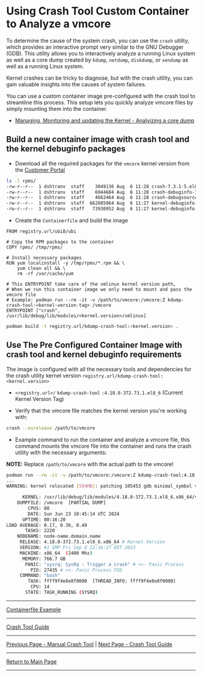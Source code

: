 # Using Crash Tool Custom Container to Analyze a vmcore

To determine the cause of the system crash, you can use the `crash` utility, which provides an interactive prompt very similar to the GNU Debugger (GDB). This utility allows you to interactively analyze a running Linux system as well as a core dump created by `kdump`, `netdump`, `diskdump`, or  `xendump` as well as a running Linux system.

Kernel crashes can be tricky to diagnose, but with the crash utility, you can gain valuable insights into the causes of system failures.

You can use a custom container image pre-configured with the crash tool to streamline this process. This setup lets you quickly analyze vmcore files by simply mounting them into the container.

- [Managing, Monitoring and updating the Kernel - Analyizing a core dump](https://docs.redhat.com/en/documentation/red_hat_enterprise_linux/8/html/managing_monitoring_and_updating_the_kernel/analyzing-a-core-dump_managing-monitoring-and-updating-the-kernel#analyzing-a-core-dump_managing-monitoring-and-updating-the-kernel)

## Build a new container image with crash tool and the kernel debuginfo packages

- Download all the required packages for the `vmcore` kernel version from the [Customer Portal](https://access.redhat.com/downloads/content/package-browser)

```bash
ls -l rpms/
-rw-r--r--  1 dshtranv  staff    3049136 Aug  6 11:28 crash-7.3.1-5.el8.x86_64.rpm
-rw-r--r--  1 dshtranv  staff    6944684 Aug  6 11:28 crash-debuginfo-7.3.1-5.el8.x86_64.rpm
-rw-r--r--  1 dshtranv  staff    4662464 Aug  6 11:28 crash-debugsource-7.3.1-5.el8.x86_64.rpm
-rw-r--r--  1 dshtranv  staff  662685964 Aug  6 11:27 kernel-debuginfo-4.18.0-372.73.1.el8_6.x86_64.rpm
-rw-r--r--  1 dshtranv  staff   73930952 Aug  6 11:27 kernel-debuginfo-common-x86_64-4.18.0-372.73.1.el8_6.x86_64.rpm
```

- Create the `Containerfile` and build the image

```docker
FROM registry.url/ubi8/ubi

# Copy the RPM packages to the container
COPY rpms/ /tmp/rpms/

# Install necessary packages
RUN yum localinstall -y /tmp/rpms/*.rpm && \
    yum clean all && \
    rm -rf /var/cache/yum

# This ENTRYPOINT take care of the vmlinux kernel version path, 
# When we run this container image we only need to mount and pass the vmcore file 
# Example: podman run --rm -it -v /path/to/vmcore:/vmcore:Z kdump-crash-tool:<kernel-version-tag> /vmcore
ENTRYPOINT ["crash", /usr/lib/debug/lib/modules/<kernel.version>/vmlinux]
```

```bash
podman build -t registry.url/kdump-crash-tool:<kernel.version> .
```

## Use The Pre Configured Container Image with crash tool and kernel debuginfo requirements

The image is configured with all the necessary tools and dependencies for the crash utility kernel version `registry.url/kdump-crash-tool:<kernel.version>`

- `<registry.url>/` `kdump-crash-tool` `:4.18.0-372.73.1.el8_6` (Current Kernel Version Tag)

- Verify that the vmcore file matches the kernel version you're working with:

```bash
crash --osrelease /path/to/vmcore
```

- Example command to run the container and analyze a vmcore file, this command mounts the vmcore file into the container and runs the crash utility with the necessary arguments:

**NOTE:** Replace `/path/to/vmcore` with the actual path to the vmcore!

```bash
podman run --rm -it -v /path/to/vmcore:/vmcore:Z kdump-crash-tool:4.18.0-372.73.1.el8_6 /vmcore
...
WARNING: kernel relocated [594MB]: patching 105453 gdb minimal_symbol values

      KERNEL: /usr/lib/debug/lib/modules/4.18.0-372.73.1.el8_6.x86_64/vmlinux
    DUMPFILE: /vmcore  [PARTIAL DUMP]
        CPUS: 80
        DATE: Sun Jun 23 10:45:14 UTC 2024
      UPTIME: 00:16:20
LOAD AVERAGE: 0.17, 0.36, 0.49
       TASKS: 2220
    NODENAME: node-name.domain.name
     RELEASE: 4.18.0-372.73.1.el8_6.x86_64 # Kernel Version
     VERSION: #1 SMP Fri Sep 8 13:16:27 EDT 2023
     MACHINE: x86_64  (2400 Mhz)
      MEMORY: 766.7 GB
       PANIC: "sysrq: SysRq : Trigger a crash" # <<- Panic Process 
         PID: 27435 # <<- Panic Process PID
     COMMAND: "bash"
        TASK: ffff9f4e8e8f0000  [THREAD_INFO: ffff9f4e8e8f0000]
         CPU: 14
       STATE: TASK_RUNNING (SYSRQ)
```

---

[Containerfile Example](../examples/crash-tool-image/)

---

[Crash Tool Guide](./CRASH_MANUAL_README.md)

---

[Previous Page - Manual Crash Tool](./CRASH_MANUAL_README.md) | [Next Page - Crash Tool Guide](./CRASH_TOOL_README.md)

---

[Return to Main Page](../README.md)

---
